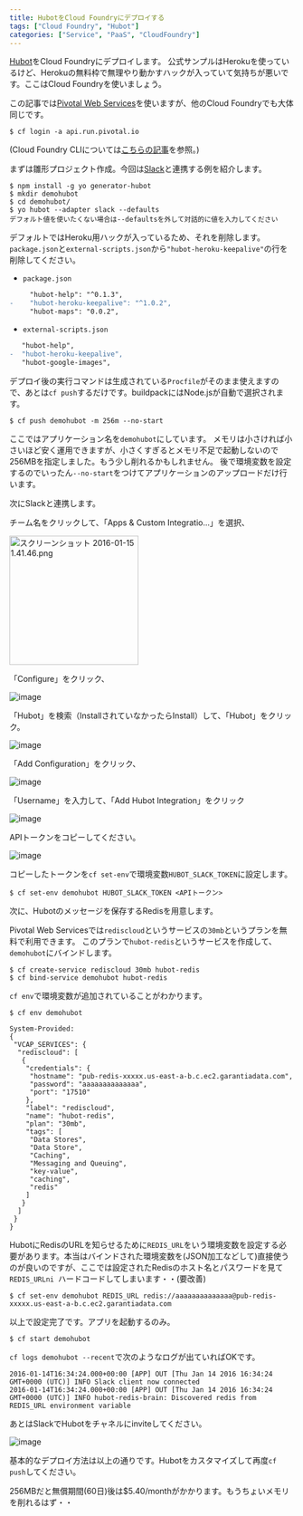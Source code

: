 ```yaml
---
title: HubotをCloud Foundryにデプロイする
tags: ["Cloud Foundry", "Hubot"]
categories: ["Service", "PaaS", "CloudFoundry"]
---
```


[Hubot](https://hubot.github.com/)をCloud Foundryにデプロイします。
公式サンプルはHerokuを使っているけど、Herokuの無料枠で無理やり動かすハックが入っていて気持ちが悪いです。ここはCloud Foundryを使いましょう。

この記事では[Pivotal Web Services](https://run.pivotal.io/)を使いますが、他のCloud Foundryでも大体同じです。

``` console
$ cf login -a api.run.pivotal.io
```

(Cloud Foundry CLIについては[こちらの記事](https://blog.ik.am/entries/359)を参照。)

まずは雛形プロジェクト作成。今回は[Slack](https://slack.com/)と連携する例を紹介します。

``` console
$ npm install -g yo generator-hubot
$ mkdir demohubot
$ cd demohubot/
$ yo hubot --adapter slack --defaults
デフォルト値を使いたくない場合は--defaultsを外して対話的に値を入力してください
```

デフォルトではHeroku用ハックが入っているため、それを削除します。`package.json`と`external-scripts.json`から`"hubot-heroku-keepalive"`の行を削除してください。

* `package.json`

``` diff
     "hubot-help": "^0.1.3",
-    "hubot-heroku-keepalive": "^1.0.2",
     "hubot-maps": "0.0.2",
```

* `external-scripts.json`

``` diff
   "hubot-help",
-  "hubot-heroku-keepalive",
   "hubot-google-images",
```

デプロイ後の実行コマンドは生成されている`Procfile`がそのまま使えますので、あとは`cf push`するだけです。buildpackにはNode.jsが自動で選択されます。

``` console
$ cf push demohubot -m 256m --no-start
```

ここではアプリケーション名を`demohubot`にしています。
メモリは小さければ小さいほど安く運用できますが、小さくすぎるとメモリ不足で起動しないので256MBを指定しました。もう少し削れるかもしれません。
後で環境変数を設定するのでいったん`--no-start`をつけてアプリケーションのアップロードだけ行います。

次にSlackと連携します。

チーム名をクリックして、「Apps & Custom Integratio...」を選択、

<img width="228" alt="スクリーンショット 2016-01-15 1.41.46.png" src="https://qiita-image-store.s3.amazonaws.com/0/1852/52d62468-5578-c4b3-371b-50dc04edaf67.png">


「Configure」をクリック、

![image](https://qiita-image-store.s3.amazonaws.com/0/1852/cd67d19a-31bb-8ea7-5225-5eaeb0d235a7.png)

「Hubot」を検索（InstallされていなかったらInstall）して、「Hubot」をクリック。

![image](https://qiita-image-store.s3.amazonaws.com/0/1852/386c6ded-ee66-e954-e940-08cc0212ce7f.png)

「Add Configuration」をクリック、

![image](https://qiita-image-store.s3.amazonaws.com/0/1852/ae76dfe8-8b3f-e825-002e-b8caeda00a50.png)

「Username」を入力して、「Add Hubot Integration」をクリック

![image](https://qiita-image-store.s3.amazonaws.com/0/1852/af3406ae-93ea-d901-d1c9-059b76241605.png)

APIトークンをコピーしてください。

![image](https://qiita-image-store.s3.amazonaws.com/0/1852/27221963-8cfe-49e8-becd-8af43508aeeb.png)

コピーしたトークンを`cf set-env`で環境変数`HUBOT_SLACK_TOKEN`に設定します。

``` console
$ cf set-env demohubot HUBOT_SLACK_TOKEN <APIトークン>
```

次に、Hubotのメッセージを保存するRedisを用意します。

Pivotal Web Servicesでは`rediscloud`というサービスの`30mb`というプランを無料で利用できます。
このプランで`hubot-redis`というサービスを作成して、`demohubot`にバインドします。

``` console
$ cf create-service rediscloud 30mb hubot-redis
$ cf bind-service demohubot hubot-redis
```

`cf env`で環境変数が追加されていることがわかります。

``` console
$ cf env demohubot

System-Provided:
{
 "VCAP_SERVICES": {
  "rediscloud": [
   {
    "credentials": {
     "hostname": "pub-redis-xxxxx.us-east-a-b.c.ec2.garantiadata.com",
     "password": "aaaaaaaaaaaaaa",
     "port": "17510"
    },
    "label": "rediscloud",
    "name": "hubot-redis",
    "plan": "30mb",
    "tags": [
     "Data Stores",
     "Data Store",
     "Caching",
     "Messaging and Queuing",
     "key-value",
     "caching",
     "redis"
    ]
   }
  ]
 }
}
```

HubotにRedisのURLを知らせるために`REDIS_URL`をいう環境変数を設定する必要があります。本当はバインドされた環境変数を(JSON加工などして)直接使うのが良いのですが、ここでは設定されたRedisのホスト名とパスワードを見て`REDIS_URLni
`ハードコードしてしまいます・・(要改善)

``` console
$ cf set-env demohubot REDIS_URL redis://aaaaaaaaaaaaaa@pub-redis-xxxxx.us-east-a-b.c.ec2.garantiadata.com
```

以上で設定完了です。アプリを起動するのみ。

``` console
$ cf start demohubot
```

`cf logs demohubot --recent`で次のようなログが出ていればOKです。

``` console
2016-01-14T16:34:24.000+00:00 [APP] OUT [Thu Jan 14 2016 16:34:24 GMT+0000 (UTC)] INFO Slack client now connected
2016-01-14T16:34:24.000+00:00 [APP] OUT [Thu Jan 14 2016 16:34:24 GMT+0000 (UTC)] INFO hubot-redis-brain: Discovered redis from REDIS_URL environment variable
```

あとはSlackでHubotをチャネルにinviteしてください。

![image](https://qiita-image-store.s3.amazonaws.com/0/1852/9bb082c7-2d6d-e5b8-7d77-ec8958cb6b0b.png)

基本的なデプロイ方法は以上の通りです。Hubotをカスタマイズして再度`cf push`してください。


256MBだと無償期間(60日)後は$5.40/monthがかかります。もうちょいメモリを削れるはず・・
